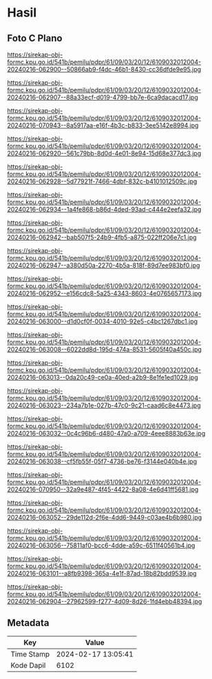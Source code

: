 # Hasil

## Foto C Plano

https://sirekap-obj-formc.kpu.go.id/541b/pemilu/pdpr/61/09/03/20/12/6109032012004-20240216-062900--50866ab9-f4dc-46b1-8430-cc36dfde9e95.jpg

https://sirekap-obj-formc.kpu.go.id/541b/pemilu/pdpr/61/09/03/20/12/6109032012004-20240216-062907--88a33ecf-d019-4799-bb7e-6ca9dacacd17.jpg

https://sirekap-obj-formc.kpu.go.id/541b/pemilu/pdpr/61/09/03/20/12/6109032012004-20240216-070943--8a5917aa-e16f-4b3c-b833-3ee5142e8994.jpg

https://sirekap-obj-formc.kpu.go.id/541b/pemilu/pdpr/61/09/03/20/12/6109032012004-20240216-062920--561c79bb-8d0d-4e01-8e94-15d68e377dc3.jpg

https://sirekap-obj-formc.kpu.go.id/541b/pemilu/pdpr/61/09/03/20/12/6109032012004-20240216-062928--5d77921f-7466-4dbf-832c-b4101012509c.jpg

https://sirekap-obj-formc.kpu.go.id/541b/pemilu/pdpr/61/09/03/20/12/6109032012004-20240216-062934--1a4fe868-b86d-4ded-93ad-c444e2eefa32.jpg

https://sirekap-obj-formc.kpu.go.id/541b/pemilu/pdpr/61/09/03/20/12/6109032012004-20240216-062942--bab507f5-24b9-4fb5-a875-022ff206e7c1.jpg

https://sirekap-obj-formc.kpu.go.id/541b/pemilu/pdpr/61/09/03/20/12/6109032012004-20240216-062947--a380d50a-2270-4b5a-818f-89d7ee983bf0.jpg

https://sirekap-obj-formc.kpu.go.id/541b/pemilu/pdpr/61/09/03/20/12/6109032012004-20240216-062952--e156cdc8-5a25-4343-8603-4e0765657173.jpg

https://sirekap-obj-formc.kpu.go.id/541b/pemilu/pdpr/61/09/03/20/12/6109032012004-20240216-063000--d1d0cf0f-0034-4010-92e5-c4bc1267dbc1.jpg

https://sirekap-obj-formc.kpu.go.id/541b/pemilu/pdpr/61/09/03/20/12/6109032012004-20240216-063008--6022dd8d-195d-474a-8531-5605f40a450c.jpg

https://sirekap-obj-formc.kpu.go.id/541b/pemilu/pdpr/61/09/03/20/12/6109032012004-20240216-063013--0da20c49-ce0a-40ed-a2b9-8e1fe1ed1029.jpg

https://sirekap-obj-formc.kpu.go.id/541b/pemilu/pdpr/61/09/03/20/12/6109032012004-20240216-063023--234a7b1e-027b-47c0-9c21-caad6c8e4473.jpg

https://sirekap-obj-formc.kpu.go.id/541b/pemilu/pdpr/61/09/03/20/12/6109032012004-20240216-063032--0c4c96b6-d480-47a0-a709-4eee8883b63e.jpg

https://sirekap-obj-formc.kpu.go.id/541b/pemilu/pdpr/61/09/03/20/12/6109032012004-20240216-063038--cf5fb55f-05f7-4736-be76-f3144e040b4e.jpg

https://sirekap-obj-formc.kpu.go.id/541b/pemilu/pdpr/61/09/03/20/12/6109032012004-20240216-070950--32a9e487-4f45-4422-8a08-4e6d41ff5681.jpg

https://sirekap-obj-formc.kpu.go.id/541b/pemilu/pdpr/61/09/03/20/12/6109032012004-20240216-063052--29de112d-2f6e-4dd6-9449-c03ae4b6b980.jpg

https://sirekap-obj-formc.kpu.go.id/541b/pemilu/pdpr/61/09/03/20/12/6109032012004-20240216-063056--75811af0-bcc6-4dde-a59c-6511f40561b4.jpg

https://sirekap-obj-formc.kpu.go.id/541b/pemilu/pdpr/61/09/03/20/12/6109032012004-20240216-063101--a8fb9398-365a-4e1f-87ad-18b82bdd9539.jpg

https://sirekap-obj-formc.kpu.go.id/541b/pemilu/pdpr/61/09/03/20/12/6109032012004-20240216-062904--27962599-f277-4d09-8d26-1fd4ebb48394.jpg


## Metadata

| Key        | Value               |
| ---------- | ------------------- |
| Time Stamp | 2024-02-17 13:05:41 |
| Kode Dapil | 6102                |



